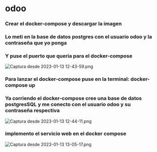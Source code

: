# odoo

###  Crear el docker-compose y descargar la imagen
### Lo meti en la base de datos postgres con el usuario odoo y la contraseña que yo ponga
### Y puse el puerto que queria para el docker-compose
![Captura desde 2023-01-13 12-43-59.png](..%2F..%2FIm%C3%A1genes%2FCapturas%20de%20pantalla%2FCaptura%20desde%202023-01-13%2012-43-59.png)
### Para lanzar el docker-compose puse en la terminal: docker-compose up
### Ya corriendo el docker-compose cree una base de datos postgresSQL y me conecto con el usuario odoo y su contraseña respectiva
![Captura desde 2023-01-13 12-44-11.png](..%2F..%2FIm%C3%A1genes%2FCapturas%20de%20pantalla%2FCaptura%20desde%202023-01-13%2012-44-11.png)
### implemento el servicio web en el docker compose
![Captura desde 2023-01-13 13-05-17.png](..%2F..%2FIm%C3%A1genes%2FCapturas%20de%20pantalla%2FCaptura%20desde%202023-01-13%2013-05-17.png)